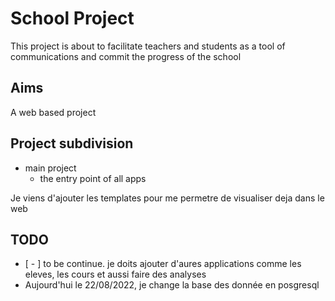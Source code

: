 # School Project
This project is about to facilitate teachers and students as a tool of communications and commit the progress of the school

## Aims 
A web based project

## Project subdivision
* main project
  * the entry point of all apps

Je viens d'ajouter les templates pour me permetre de visualiser deja dans le web

## TODO
* [ - ] to be continue. je doits ajouter d'aures applications comme les eleves, les cours et aussi faire des analyses
* Aujourd'hui le 22/08/2022, je change la base des donnée en posgresql
